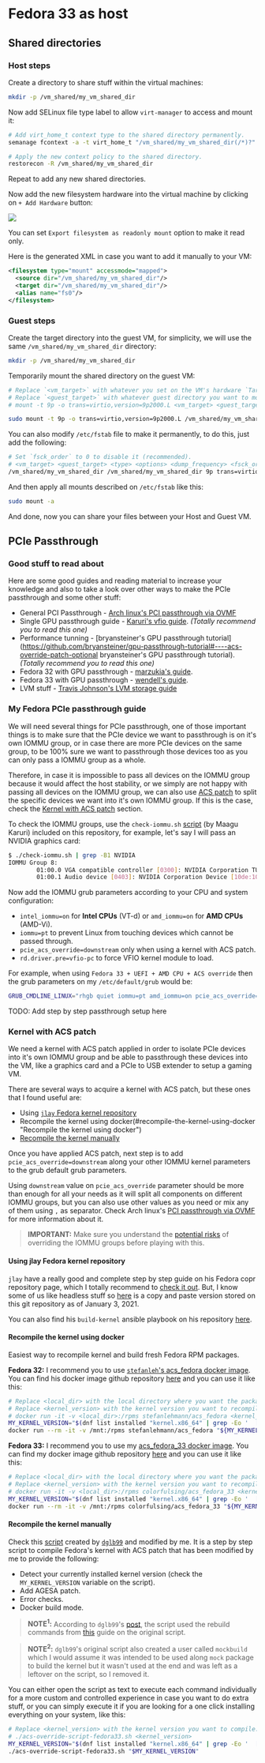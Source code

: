 # Fedora 33 as host

## Shared directories

### Host steps

Create a directory to share stuff within the virtual machines:

```bash
mkdir -p /vm_shared/my_vm_shared_dir
```

Now add SELinux file type label to allow `virt-manager` to access and mount it:


```bash
# Add virt_home_t context type to the shared directory permanently.
semanage fcontext -a -t virt_home_t "/vm_shared/my_vm_shared_dir(/*)?"

# Apply the new context policy to the shared directory.
restorecon -R /vm_shared/my_vm_shared_dir
```

Repeat to add any new shared directories.

Now add the new filesystem hardware into the virtual machine by clicking on `+ Add Hardware` button:

![](https://github.com/colorfulsing/vm_host/raw/main/images/shared_dir_filesystem.png)

You can set `Export filesystem as readonly mount` option to make it read only.

Here is the generated XML in case you want to add it manually to your VM:

```xml
<filesystem type="mount" accessmode="mapped">
  <source dir="/vm_shared/my_vm_shared_dir"/>
  <target dir="/vm_shared/my_vm_shared_dir"/>
  <alias name="fs0"/>
</filesystem>
```

### Guest steps

Create the target directory into the guest VM, for simplicity, we will use the same `/vm_shared/my_vm_shared_dir` directory:

```bash
mkdir -p /vm_shared/my_vm_shared_dir
```

Temporarily mount the shared directory on the guest VM:

```bash
# Replace `<vm_target>` with whatever you set on the VM's hardware `Target path`.
# Replace `<guest_target>` with whatever guest directory you want to mount it.
# mount -t 9p -o trans=virtio,version=9p2000.L <vm_target> <guest_target>

sudo mount -t 9p -o trans=virtio,version=9p2000.L /vm_shared/my_vm_shared_dir /vm_shared/my_vm_shared_dir
```

You can also modify `/etc/fstab` file to make it permanently, to do this, just add the following:

```bash
# Set `fsck_order` to 0 to disable it (recommended).
# <vm_target> <guest_target> <type> <options> <dump_frequency> <fsck_order>
/vm_shared/my_vm_shared_dir /vm_shared/my_vm_shared_dir 9p trans=virtio,version=9p2000.L 0 0
```

And then apply all mounts described on `/etc/fstab` like this:

```bash
sudo mount -a
```

And done, now you can share your files between your Host and Guest VM.

## PCIe Passthrough

### Good stuff to read about

Here are some good guides and reading material to increase your knowledge and also to take a look over other ways to make the PCIe passthrough and some other stuff:

* General PCI Passthrough - [Arch linux's PCI passthrough via OVMF](https://wiki.archlinux.org/index.php/PCI_passthrough_via_OVMF "Arch linux's PCI passthrough via OVMF")
* Single GPU passthrough guide - [Karuri's vfio guide](https://gitlab.com/Karuri/vfio "Karuri's VFIO Single GPU Passthrough Configuration"). *(Totally recommend you to read this one)*
* Performance tunning - [bryansteiner's GPU passthrough tutorial](https://github.com/bryansteiner/gpu-passthrough-tutorial#----acs-override-patch-optional bryansteiner's GPU passthrough tutorial). *(Totally recommend you to read this one)*
* Fedora 32 with GPU passthrough - [marzukia's guide](https://marzukia.github.io/post/fedora-32-and-gpu-passthrough-vfio/ "marzukia's Fedora 32 and GPU Passthrough").
* Fedora 33 with GPU passthrough - [wendell's guide](https://forum.level1techs.com/t/fedora-33-ultimiate-vfio-guie-for-2020-2021-wip/163814 "wendell's Fedora 33: Ultimiate VFIO Guie for 2020/2021 [WIP]").
* LVM stuff - [Travis Johnson's LVM storage guide](https://bashtheshell.com/guide/configuring-lvm-storage-for-qemukvm-vms-using-virt-manager-on-centos-7/ "Travis Johnson's Configuring LVM Storage for QEMU/KVM VMs Using virt-manager on CentOS 7")

### My Fedora PCIe passthrough guide

We will need several things for PCIe passthrough, one of those important things is to make sure that the PCIe device we want to passthrough is on it's own IOMMU group, or in case there are more PCIe devices on the same group, to be 100% sure we want to passthrough those devices too as you can only pass a IOMMU group as a whole.

Therefore, in case it is impossible to pass all devices on the IOMMU group because it would affect the host stability, or we simply are not happy with passing all devices on the IOMMU group, we can also use [ACS patch](https://aur.archlinux.org/cgit/aur.git/tree/add-acs-overrides.patch?h=linux-vfio "ACS patch") to split the specific devices we want into it's own IOMMU group. If this is the case, check the [Kernel with ACS patch](#kernel-with-acs-patch "Kernel with ACS patch") section.

To check the IOMMU groups, use the `check-iommu.sh` [script](https://github.com/colorfulsing/vm_host/blob/main/check-iommu.sh) (by Maagu Karuri) included on this repository, for example, let's say I will pass an NVIDIA graphics card:

```bash
$ ./check-iommu.sh | grep -B1 NVIDIA
IOMMU Group 8:
        01:00.0 VGA compatible controller [0300]: NVIDIA Corporation TU117 [GeForce GTX 1650] [10de:1f82] (rev a1)
        01:00.1 Audio device [0403]: NVIDIA Corporation Device [10de:10fa] (rev a1)
```

Now add the IOMMU grub parameters according to your CPU and system configuration:

* `intel_iommu=on` for **Intel CPUs** (VT-d) or `amd_iommu=on` for **AMD CPUs** (AMD-Vi).
* `iommu=pt` to prevent Linux from touching devices which cannot be passed through.
* `pcie_acs_override=downstream` only when using a kernel with ACS patch.
* `rd.driver.pre=vfio-pc` to force VFIO kernel module to load.

For example, when using `Fedora 33 + UEFI + AMD CPU + ACS override` then the grub parameters on my `/etc/default/grub` would be:

```bash
GRUB_CMDLINE_LINUX="rhgb quiet iommu=pt amd_iommu=on pcie_acs_override=downstream rd.driver.pre=vfio-pci"
```



TODO: Add step by step passthrough setup here

### Kernel with ACS patch

We need a kernel with ACS patch applied in order to isolate PCIe devices into it's own IOMMU group and be able to passthrough these devices into the VM, like a graphics card and a PCIe to USB extender to setup a gaming VM.

There are several ways to acquire a kernel with ACS patch, but these ones that I found useful are:

* Using [`jlay` Fedora kernel repository](#using-jlay-repository "Using jlay Fedora kernel repository")
* Recompile the kernel using docker(#recompile-the-kernel-using-docker "Recompile the kernel using docker")
* [Recompile the kernel manually](#recompile-the-kernel-manually "Recompile the kernel manually")

Once you have applied ACS patch, next step is to add `pcie_acs_override=downstream` along your other IOMMU kernel parameters to the grub default grub parameters.

Using `downstream` value on `pcie_acs_override` parameter should be more than enough for all your needs as it will split all components on different IOMMU groups, but you can also use other values as you need or mix any of them using `,` as separator. Check Arch linux's [PCI passthrough via OVMF](https://wiki.archlinux.org/index.php/PCI_passthrough_via_OVMF#Bypassing_the_IOMMU_groups_%28ACS_override_patch%29 "Bypassing the IOMMU groups") for more information about it.

> **IMPORTANT:** Make sure you understand the [potential risks](https://vfio.blogspot.com/2014/08/iommu-groups-inside-and-out.html "IOMMU groups inside and out") of overriding the IOMMU groups before playing with this.

#### Using jlay Fedora kernel repository

`jlay` have a really good and complete step by step guide on his Fedora copr repository page, which I totally recommend to [check it out](https://copr.fedorainfracloud.org/coprs/jlay/kernel-acsfsync/ "jlay's Fedora copr repository page"). But, I know some of us like headless stuff so [here](https://github.com/colorfulsing/vm_host/blob/main/jlay_copr_copy_paste.md "jlay's copy and paste step by step guide") is a copy and paste version stored on this git repository as of January 3, 2021.

You can also find his `build-kernel` ansible playbook on his repository [here](https://git.jlay.dev/jlay/build-kernel "jlay's build-kernel ansible playbook repository").

#### Recompile the kernel using docker

Easiest way to recompile kernel and build fresh Fedora RPM packages.

**Fedora 32:** I recommend you to use [`stefanleh`'s acs_fedora docker image](https://hub.docker.com/r/stefanlehmann/acs_fedora "stefanlehmann/acs_fedora"). You can find his docker image github repository [here](https://github.com/stefanleh/fedora_acs_kernel_build "stefanleh's fedora_acs_kernel_build github repository") and you can use it like this:

```bash
# Replace <local_dir> with the local directory where you want the packages to be created
# Replace <kernel_version> with the kernel version you want to recompile
# docker run -it -v <local_dir>:/rpms stefanlehmann/acs_fedora <kernel_version>
MY_KERNEL_VERSION="$(dnf list installed "kernel.x86_64" | grep -Eo '  [0-9][^ ]+' | grep -Eo '[^ ]+' | head -n 1)"
docker run --rm -it -v /mnt:/rpms stefanlehmann/acs_fedora "${MY_KERNEL_VERSION}"
```

**Fedora 33:** I recommend you to use my [acs_fedora_33 docker image](https://hub.docker.com/r/colorfulsing/acs_fedora_33 "colorfulsing/acs_fedora_33"). You can find my docker image github repository [here](https://github.com/colorfulsing/build_fedora_kernel "colorfulsing's build_fedora_kernel github repository") and you can use it like this:

```bash
# Replace <local_dir> with the local directory where you want the packages to be created
# Replace <kernel_version> with the kernel version you want to recompile
# docker run -it -v <local_dir>:/rpms colorfulsing/acs_fedora_33 <kernel_version>
MY_KERNEL_VERSION="$(dnf list installed "kernel.x86_64" | grep -Eo '  [0-9][^ ]+' | grep -Eo '[^ ]+' | head -n 1)"
docker run --rm -it -v /mnt:/rpms colorfulsing/acs_fedora_33 "${MY_KERNEL_VERSION}"
```

#### Recompile the kernel manually

Check this [script](https://github.com/colorfulsing/build_fedora_kernel/blob/main/acs-override-script-fedora33.sh "acs-override-script-fedora33.sh") created by [`dglb99`](https://forum.level1techs.com/u/dglb99 "dglb99") and modified by me. It is a step by step script to compile Fedora's kernel with ACS patch that has been modified by me to provide the following:

* Detect your currently installed kernel version (check the `MY_KERNEL_VERSION` variable on the script).
* Add AGESA patch.
* Error checks.
* Docker build mode.

> **NOTE<sup>1</sup>:** According to `dglb99`'s [post](https://forum.level1techs.com/t/trying-to-compile-acs-override-patch-and-got-stuck-fedora-33/163658/6), the script used the rebuild commands from [this](https://passthroughpo.st/agesa_fix_fedora/ "The Passthrough POST - HOWTO: Patch Fedora Kernel (feat. AGESA 0.0.7.2+ Fix)") guide on the original script.

> **NOTE<sup>2</sup>:** `dglb99`'s original script also created a user called `mockbuild` which I would assume it was intended to be used along `mock` package to build the kernel but it wasn't used at the end and was left as a leftover on the script, so I removed it.

You can either open the script as text to execute each command individually for a more custom and controlled experience in case you want to do extra stuff, or you can simply execute it if you are looking for a one click installing everything on your system, like this:

```bash
# Replace <kernel_version> with the kernel version you want to compile.
# ./acs-override-script-fedora33.sh <kernel_version>
MY_KERNEL_VERSION="$(dnf list installed "kernel.x86_64" | grep -Eo '  [0-9][^ ]+' | grep -Eo '[^ ]+' | head -n 1)"
./acs-override-script-fedora33.sh "$MY_KERNEL_VERSION"
```
